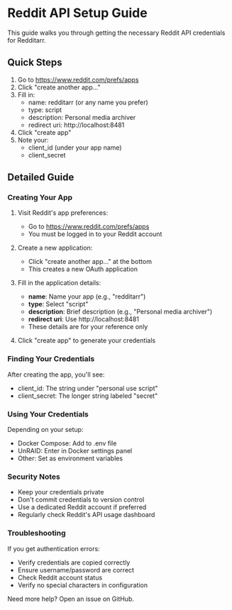 # Reddit API Setup Guide

This guide walks you through getting the necessary Reddit API credentials for Redditarr.

## Quick Steps

1. Go to https://www.reddit.com/prefs/apps
2. Click "create another app..."
3. Fill in:
   - name: redditarr (or any name you prefer)
   - type: script
   - description: Personal media archiver
   - redirect uri: http://localhost:8481
4. Click "create app"
5. Note your:
   - client_id (under your app name)
   - client_secret

## Detailed Guide

### Creating Your App

1. Visit Reddit's app preferences:
   - Go to https://www.reddit.com/prefs/apps
   - You must be logged in to your Reddit account

2. Create a new application:
   - Click "create another app..." at the bottom
   - This creates a new OAuth application

3. Fill in the application details:
   - **name**: Name your app (e.g., "redditarr")
   - **type**: Select "script"
   - **description**: Brief description (e.g., "Personal media archiver")
   - **redirect uri**: Use http://localhost:8481
   - These details are for your reference only

4. Click "create app" to generate your credentials

### Finding Your Credentials

After creating the app, you'll see:
- client_id: The string under "personal use script"
- client_secret: The longer string labeled "secret"

### Using Your Credentials

Depending on your setup:
- Docker Compose: Add to .env file
- UnRAID: Enter in Docker settings panel
- Other: Set as environment variables

### Security Notes

- Keep your credentials private
- Don't commit credentials to version control
- Use a dedicated Reddit account if preferred
- Regularly check Reddit's API usage dashboard

### Troubleshooting

If you get authentication errors:
- Verify credentials are copied correctly
- Ensure username/password are correct
- Check Reddit account status
- Verify no special characters in configuration

Need more help? Open an issue on GitHub.